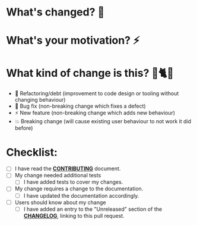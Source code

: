 <!---
Thanks for helping to make Cucumber better! 💖

You can feel free to open a "Draft" status pull request if you're not ready for feedback yet.

Don't worry about getting everything perfect! We're here to help and will coach you through to getting your pull request ready to merge.

The prompts below are for guidance to help you describe your change in a way that is most likely to make sense to other people when they are reviewing it. Still, it's just a guide, so feel free to delete anything that doesn't feel appropriate, and add anything additional that seems like it would probide useful context. 👏🏻
-->

# What's changed? 🤔

<!-- Describe your changes in detail -->

# What's your motivation? ⚡️

<!-- 
What motivated you to propose this change? Does it fix a bug? Add a new feature?
If it fixes an open issue, you can link to the issue here, e.g. "Fixes #99"
-->

# What kind of change is this? 🐶🐈🐘

<!--- Delete any options that are not relevant -->

- :bank: Refactoring/debt (improvement to code design or tooling without changing behaviour)
- :bug: Bug fix (non-breaking change which fixes a defect)
- :zap: New feature (non-breaking change which adds new behaviour)
- :boom: Breaking change (will cause existing user behaviour to not
  work it did before)

# Checklist:

<!--- 
This is to help you remember all the little thing we often forget to do!
Go over all the following points, and put an `x` in all the boxes that apply.
-->

- [ ] I have read the [**CONTRIBUTING**](../CONTRIBUTING.md) document.
- [ ] My change needed additional tests
  - [ ] I have added tests to cover my changes.
- [ ] My change requires a change to the documentation.
  - [ ] I have updated the documentation accordingly.
- [ ] Users should know about my change
  - [ ] I have added an entry to the "Unreleased" section of the [**CHANGELOG**](../CHANGELOG.md), linking to this pull request.
